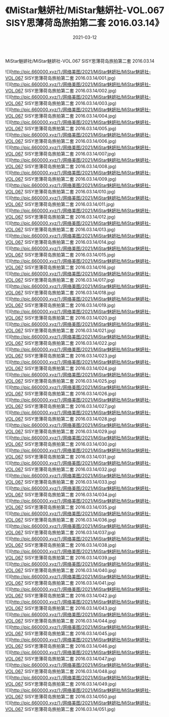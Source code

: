 ﻿---
layout: post
title:  《MiStar魅妍社/MiStar魅妍社-VOL.067 SISY思薄荷岛旅拍第二套 2016.03.14》
date:   2021-03-12
img: http://pic.660000.xyz/1:/网络美图/2021/MiStar魅妍社/MiStar魅妍社-VOL.067 SISY思薄荷岛旅拍第二套 2016.03.14/000.jpg
categories: [美女, 清纯, 唯美]
---

MiStar魅妍社/MiStar魅妍社-VOL.067 SISY思薄荷岛旅拍第二套 2016.03.14

 ![](http://pic.660000.xyz/1:/网络美图/2021/MiStar魅妍社/MiStar魅妍社-VOL.067 SISY思薄荷岛旅拍第二套 2016.03.14/001.jpg) <br>![](http://pic.660000.xyz/1:/网络美图/2021/MiStar魅妍社/MiStar魅妍社-VOL.067 SISY思薄荷岛旅拍第二套 2016.03.14/002.jpg) <br>![](http://pic.660000.xyz/1:/网络美图/2021/MiStar魅妍社/MiStar魅妍社-VOL.067 SISY思薄荷岛旅拍第二套 2016.03.14/003.jpg) <br>![](http://pic.660000.xyz/1:/网络美图/2021/MiStar魅妍社/MiStar魅妍社-VOL.067 SISY思薄荷岛旅拍第二套 2016.03.14/004.jpg) <br>![](http://pic.660000.xyz/1:/网络美图/2021/MiStar魅妍社/MiStar魅妍社-VOL.067 SISY思薄荷岛旅拍第二套 2016.03.14/005.jpg) <br>![](http://pic.660000.xyz/1:/网络美图/2021/MiStar魅妍社/MiStar魅妍社-VOL.067 SISY思薄荷岛旅拍第二套 2016.03.14/006.jpg) <br>![](http://pic.660000.xyz/1:/网络美图/2021/MiStar魅妍社/MiStar魅妍社-VOL.067 SISY思薄荷岛旅拍第二套 2016.03.14/007.jpg) <br>![](http://pic.660000.xyz/1:/网络美图/2021/MiStar魅妍社/MiStar魅妍社-VOL.067 SISY思薄荷岛旅拍第二套 2016.03.14/008.jpg) <br>![](http://pic.660000.xyz/1:/网络美图/2021/MiStar魅妍社/MiStar魅妍社-VOL.067 SISY思薄荷岛旅拍第二套 2016.03.14/009.jpg) <br>![](http://pic.660000.xyz/1:/网络美图/2021/MiStar魅妍社/MiStar魅妍社-VOL.067 SISY思薄荷岛旅拍第二套 2016.03.14/010.jpg) <br>![](http://pic.660000.xyz/1:/网络美图/2021/MiStar魅妍社/MiStar魅妍社-VOL.067 SISY思薄荷岛旅拍第二套 2016.03.14/011.jpg) <br>![](http://pic.660000.xyz/1:/网络美图/2021/MiStar魅妍社/MiStar魅妍社-VOL.067 SISY思薄荷岛旅拍第二套 2016.03.14/012.jpg) <br>![](http://pic.660000.xyz/1:/网络美图/2021/MiStar魅妍社/MiStar魅妍社-VOL.067 SISY思薄荷岛旅拍第二套 2016.03.14/013.jpg) <br>![](http://pic.660000.xyz/1:/网络美图/2021/MiStar魅妍社/MiStar魅妍社-VOL.067 SISY思薄荷岛旅拍第二套 2016.03.14/014.jpg) <br>![](http://pic.660000.xyz/1:/网络美图/2021/MiStar魅妍社/MiStar魅妍社-VOL.067 SISY思薄荷岛旅拍第二套 2016.03.14/015.jpg) <br>![](http://pic.660000.xyz/1:/网络美图/2021/MiStar魅妍社/MiStar魅妍社-VOL.067 SISY思薄荷岛旅拍第二套 2016.03.14/016.jpg) <br>![](http://pic.660000.xyz/1:/网络美图/2021/MiStar魅妍社/MiStar魅妍社-VOL.067 SISY思薄荷岛旅拍第二套 2016.03.14/017.jpg) <br>![](http://pic.660000.xyz/1:/网络美图/2021/MiStar魅妍社/MiStar魅妍社-VOL.067 SISY思薄荷岛旅拍第二套 2016.03.14/018.jpg) <br>![](http://pic.660000.xyz/1:/网络美图/2021/MiStar魅妍社/MiStar魅妍社-VOL.067 SISY思薄荷岛旅拍第二套 2016.03.14/019.jpg) <br>![](http://pic.660000.xyz/1:/网络美图/2021/MiStar魅妍社/MiStar魅妍社-VOL.067 SISY思薄荷岛旅拍第二套 2016.03.14/020.jpg) <br>![](http://pic.660000.xyz/1:/网络美图/2021/MiStar魅妍社/MiStar魅妍社-VOL.067 SISY思薄荷岛旅拍第二套 2016.03.14/021.jpg) <br>![](http://pic.660000.xyz/1:/网络美图/2021/MiStar魅妍社/MiStar魅妍社-VOL.067 SISY思薄荷岛旅拍第二套 2016.03.14/022.jpg) <br>![](http://pic.660000.xyz/1:/网络美图/2021/MiStar魅妍社/MiStar魅妍社-VOL.067 SISY思薄荷岛旅拍第二套 2016.03.14/023.jpg) <br>![](http://pic.660000.xyz/1:/网络美图/2021/MiStar魅妍社/MiStar魅妍社-VOL.067 SISY思薄荷岛旅拍第二套 2016.03.14/024.jpg) <br>![](http://pic.660000.xyz/1:/网络美图/2021/MiStar魅妍社/MiStar魅妍社-VOL.067 SISY思薄荷岛旅拍第二套 2016.03.14/025.jpg) <br>![](http://pic.660000.xyz/1:/网络美图/2021/MiStar魅妍社/MiStar魅妍社-VOL.067 SISY思薄荷岛旅拍第二套 2016.03.14/026.jpg) <br>![](http://pic.660000.xyz/1:/网络美图/2021/MiStar魅妍社/MiStar魅妍社-VOL.067 SISY思薄荷岛旅拍第二套 2016.03.14/027.jpg) <br>![](http://pic.660000.xyz/1:/网络美图/2021/MiStar魅妍社/MiStar魅妍社-VOL.067 SISY思薄荷岛旅拍第二套 2016.03.14/028.jpg) <br>![](http://pic.660000.xyz/1:/网络美图/2021/MiStar魅妍社/MiStar魅妍社-VOL.067 SISY思薄荷岛旅拍第二套 2016.03.14/029.jpg) <br>![](http://pic.660000.xyz/1:/网络美图/2021/MiStar魅妍社/MiStar魅妍社-VOL.067 SISY思薄荷岛旅拍第二套 2016.03.14/030.jpg) <br>![](http://pic.660000.xyz/1:/网络美图/2021/MiStar魅妍社/MiStar魅妍社-VOL.067 SISY思薄荷岛旅拍第二套 2016.03.14/031.jpg) <br>![](http://pic.660000.xyz/1:/网络美图/2021/MiStar魅妍社/MiStar魅妍社-VOL.067 SISY思薄荷岛旅拍第二套 2016.03.14/032.jpg) <br>![](http://pic.660000.xyz/1:/网络美图/2021/MiStar魅妍社/MiStar魅妍社-VOL.067 SISY思薄荷岛旅拍第二套 2016.03.14/033.jpg) <br>![](http://pic.660000.xyz/1:/网络美图/2021/MiStar魅妍社/MiStar魅妍社-VOL.067 SISY思薄荷岛旅拍第二套 2016.03.14/034.jpg) <br>![](http://pic.660000.xyz/1:/网络美图/2021/MiStar魅妍社/MiStar魅妍社-VOL.067 SISY思薄荷岛旅拍第二套 2016.03.14/035.jpg) <br>![](http://pic.660000.xyz/1:/网络美图/2021/MiStar魅妍社/MiStar魅妍社-VOL.067 SISY思薄荷岛旅拍第二套 2016.03.14/036.jpg) <br>![](http://pic.660000.xyz/1:/网络美图/2021/MiStar魅妍社/MiStar魅妍社-VOL.067 SISY思薄荷岛旅拍第二套 2016.03.14/037.jpg) <br>![](http://pic.660000.xyz/1:/网络美图/2021/MiStar魅妍社/MiStar魅妍社-VOL.067 SISY思薄荷岛旅拍第二套 2016.03.14/038.jpg) <br>![](http://pic.660000.xyz/1:/网络美图/2021/MiStar魅妍社/MiStar魅妍社-VOL.067 SISY思薄荷岛旅拍第二套 2016.03.14/039.jpg) <br>![](http://pic.660000.xyz/1:/网络美图/2021/MiStar魅妍社/MiStar魅妍社-VOL.067 SISY思薄荷岛旅拍第二套 2016.03.14/040.jpg) <br>![](http://pic.660000.xyz/1:/网络美图/2021/MiStar魅妍社/MiStar魅妍社-VOL.067 SISY思薄荷岛旅拍第二套 2016.03.14/041.jpg) <br>![](http://pic.660000.xyz/1:/网络美图/2021/MiStar魅妍社/MiStar魅妍社-VOL.067 SISY思薄荷岛旅拍第二套 2016.03.14/042.jpg) <br>![](http://pic.660000.xyz/1:/网络美图/2021/MiStar魅妍社/MiStar魅妍社-VOL.067 SISY思薄荷岛旅拍第二套 2016.03.14/043.jpg) <br>![](http://pic.660000.xyz/1:/网络美图/2021/MiStar魅妍社/MiStar魅妍社-VOL.067 SISY思薄荷岛旅拍第二套 2016.03.14/044.jpg) <br>![](http://pic.660000.xyz/1:/网络美图/2021/MiStar魅妍社/MiStar魅妍社-VOL.067 SISY思薄荷岛旅拍第二套 2016.03.14/045.jpg) <br>![](http://pic.660000.xyz/1:/网络美图/2021/MiStar魅妍社/MiStar魅妍社-VOL.067 SISY思薄荷岛旅拍第二套 2016.03.14/046.jpg) <br>![](http://pic.660000.xyz/1:/网络美图/2021/MiStar魅妍社/MiStar魅妍社-VOL.067 SISY思薄荷岛旅拍第二套 2016.03.14/047.jpg) <br>![](http://pic.660000.xyz/1:/网络美图/2021/MiStar魅妍社/MiStar魅妍社-VOL.067 SISY思薄荷岛旅拍第二套 2016.03.14/048.jpg) <br>![](http://pic.660000.xyz/1:/网络美图/2021/MiStar魅妍社/MiStar魅妍社-VOL.067 SISY思薄荷岛旅拍第二套 2016.03.14/049.jpg) <br>![](http://pic.660000.xyz/1:/网络美图/2021/MiStar魅妍社/MiStar魅妍社-VOL.067 SISY思薄荷岛旅拍第二套 2016.03.14/050.jpg) <br>![](http://pic.660000.xyz/1:/网络美图/2021/MiStar魅妍社/MiStar魅妍社-VOL.067 SISY思薄荷岛旅拍第二套 2016.03.14/051.jpg) <br>